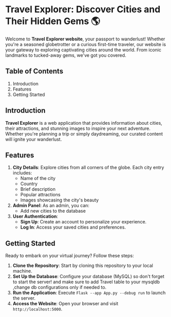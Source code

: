 
# Travel Explorer: Discover Cities and Their Hidden Gems 🌎

Welcome to **Travel Explorer website**, your passport to wanderlust! Whether you're a seasoned globetrotter or a curious first-time traveler, our website is your gateway to exploring captivating cities around the world. From iconic landmarks to tucked-away gems, we've got you covered.

## Table of Contents
1. Introduction
2. Features
3. Getting Started


## Introduction
**Travel Explorer** is a web application that provides information about cities, their attractions, and stunning images to inspire your next adventure. Whether you're planning a trip or simply daydreaming, our curated content will ignite your wanderlust.

## Features
1. **City Details**: Explore cities from all corners of the globe. Each city entry includes:
    - Name of the city
    - Country
    - Brief description
    - Popular attractions
    - Images showcasing the city's beauty
2. **Admin Panel**: As an admin, you can:
    - Add new cities to the database
    <!-- - Update existing city information
    - Manage user accounts -->
3. **User Authentication**:
    - **Sign Up**: Create an account to personalize your experience.
    - **Log In**: Access your saved cities and preferences.

## Getting Started
Ready to embark on your virtual journey? Follow these steps:

1. **Clone the Repository**: Start by cloning this repository to your local machine.
2. **Set Up the Database**: Configure your database (MySQL) so don't forget to start the server! and make sure to add Travel table to your mysqldb ,change db configurations only if needed to.
3. **Run the Application**: Execute `Flask --app App.py --debug run` to launch the server.
4. **Access the Website**: Open your browser and visit `http://localhost:5000`.
   


